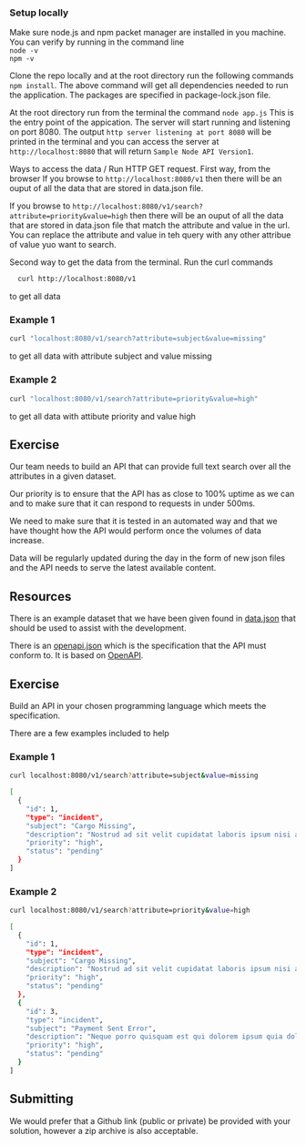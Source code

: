 ### Setup locally
Make sure node.js and npm packet manager are installed in you machine.  
You can verify by running in the command line  
  ```node -v```  
  ```npm -v```  
  
Clone the repo locally and at the root directory run the following commands
```npm install```.
The above command will get all dependencies needed to run the application.
The packages are specified in package-lock.json file.

At the root directory run from the terminal the command
```node app.js``` 
This is the entry point of the appication. The server will start running and listening on port 8080.
The output ```http server listening at port 8080``` will be printed in the terminal and you can access the server at ```http://localhost:8080``` that will return ```Sample Node API Version1```.

Ways to access the data / Run HTTP GET request.
First way, from the browser
If you browse to ```http://localhost:8080/v1``` then there will be an ouput of all the data that are stored in data.json file.

If you browse to ```http://localhost:8080/v1/search?attribute=priority&value=high``` then there will be an ouput of all the data that are stored in data.json file that match the attribute and value in the url. 
You can replace the attribute and value in teh query with any other attribue of value yuo want to search.

Second way to get the data from the terminal.
Run the curl commands
```bash 
  curl http://localhost:8080/v1
``` 
to get all data

### Example 1
```bash
curl "localhost:8080/v1/search?attribute=subject&value=missing"
```
to get all data with attribute subject and value missing
### Example 2
```bash
curl "localhost:8080/v1/search?attribute=priority&value=high"
```
to get all data with attibute priority and value high

## Exercise
Our team needs to build an API that can provide full text search over all the attributes in a given dataset.

Our priority is to ensure that the API has as close to 100% uptime as we can and to make sure that it can respond to requests in under 500ms.

We need to make sure that it is tested in an automated way and that we have thought how the API would perform once the volumes of data increase.

Data will be regularly updated during the day in the form of new json files and the API needs to serve the latest available content.


## Resources
There is an example dataset that we have been given found in [data.json](./data.json) that should be used to assist with the development.

There is an [openapi.json](./openapi.json) which is the specification that the API must conform to. It is based on [OpenAPI](https://en.wikipedia.org/wiki/OpenAPI_Specification).

## Exercise
Build an API in your chosen programming language which meets the specification.

There are a few examples included to help

### Example 1
```bash
curl localhost:8080/v1/search?attribute=subject&value=missing
```

```bash
[
  {
    "id": 1,
    "type": "incident",
    "subject": "Cargo Missing",
    "description": "Nostrud ad sit velit cupidatat laboris ipsum nisi amet laboris ex exercitation amet et proident. Ipsum fugiat aute dolore tempor nostrud velit ipsum.",
    "priority": "high",
    "status": "pending"
  }
]
```

### Example 2
```bash
curl localhost:8080/v1/search?attribute=priority&value=high
```

```bash
[
  {
    "id": 1,
    "type": "incident",
    "subject": "Cargo Missing",
    "description": "Nostrud ad sit velit cupidatat laboris ipsum nisi amet laboris ex exercitation amet et proident. Ipsum fugiat aute dolore tempor nostrud velit ipsum.",
    "priority": "high",
    "status": "pending"
  },
  {
    "id": 3,
    "type": "incident",
    "subject": "Payment Sent Error",
    "description": "Neque porro quisquam est qui dolorem ipsum quia dolor sit amet, consectetur, adipisci velit",
    "priority": "high",
    "status": "pending"
  }
]

```

## Submitting
We would prefer that a Github link (public or private) be provided with your solution, however a zip archive is also acceptable.
